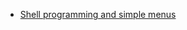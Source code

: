 - [Shell programming and simple menus][1]

[1]:https://www.itworld.com/article/2794492/operating-systems/shell-programming-and-simple-menus---part-1.html

